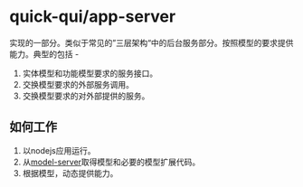 # quick-qui/app-server

实现的一部分。类似于常见的”三层架构“中的后台服务部分。按照模型的要求提供能力。典型的包括 -
1. 实体模型和功能模型要求的服务接口。
1. 交换模型要求的外部服务调用。
1. 交换模型要求的对外部提供的服务。

## 如何工作

1. 以nodejs应用运行。
1. 从[model-server](../model-server)取得模型和必要的模型扩展代码。
1. 根据模型，动态提供能力。